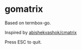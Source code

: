 # gomatrix

Based on termbox-go.

Inspired by [abishekvashok/cmatrix](https://github.com/abishekvashok/cmatrix)

Press ESC to quit.
